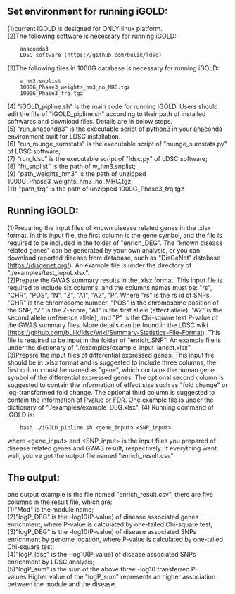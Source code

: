 Set environment for running iGOLD:
----------------------------------
(1)current iGOLD is designed for ONLY linux platform.  
(2)The following software is necessary for running iGOLD:  
 		
		anaconda3  
		LDSC software (https://github.com/bulik/ldsc)
		
(3)The following files in 1000G database is necessary for running iGOLD:  
		
		w_hm3.snplist  
		1000G_Phase3_weights_hm3_no_MHC.tgz  
		1000G_Phase3_frq.tgz
		
(4) "iGOLD_pipline.sh" is the main code for running iGOLD. Users should edit the file of "iGOLD_pipline.sh" according to their path of installed softwares and download files. Details are in below steps.  
(5) "run_anaconda3" is the executable script of python3 in your anaconda environment built for LDSC installation.  
(6) "run_munge_sumstats" is the executable script of "munge_sumstats.py" of LDSC software;  
(7) "run_ldsc" is the executable script of "ldsc.py" of LDSC software;  
(8) "fn_snplist" is the path of w_hm3.snplist;  
(9) "path_weights_hm3" is the path of unzipped 1000G_Phase3_weights_hm3_no_MHC.tgz;  
(11) "path_frq" is the path of unzipped 1000G_Phase3_frq.tgz  


Running iGOLD:
--------------
(1)Preparing the input files of known disease related genes in the .xlsx format. In this input file, the first column is the gene symbol, and the file is required to be included in the folder of "enrich_DEG".  The "known disease related genes" can be generated by your own analysis, or you can download reported disease from database, such as "DisGeNet" database (https://disgenet.org/). An example file is under the directory of "./examples/test_input.xlsx".  
(2)Prepare the GWAS summary results in the .xlsx format. This input file is required to include six columns, and the columns names must be: "rs", "CHR", "POS", "N", "Z", "A1", "A2", "P". Where "rs" is the rs id of SNPs, "CHR" is the chromosome number, "POS" is the chromosome position of the SNP, "Z" is the Z-score, "A1" is the first allele (effect allele), "A2" is the second allele (reference allele), and "P" is the Chi-square test P-value of the GWAS summary files. More details can be found in the LDSC wiki (https://github.com/bulik/ldsc/wiki/Summary-Statistics-File-Format). This file is required to be input in the folder of "enrich_SNP". An example file is under the dictionary of "./examples/example_input_lancet.xlsx".  
(3)Prepare the input files of differential expressed genes. This input file should be in .xlsx format and is suggested to include three columns, the first column must be named as "gene", which contains the human gene symbol of the differential expressed genes. The optional second column is suggested to contain the information of effect size such as "fold change" or log-transformed fold change. The optional third column is suggested to contain the information of Pvalue or FDR. One example file is under the dictionary of "./examples/example_DEG.xlsx".
(4) Running command of iGOLD is:  
	
		bash ./iGOLD_pipline.sh <gene_input> <SNP_input>
	
where <gene_input> and <SNP_input> is the input files you prepared of disease related genes and GWAS result, respectively. If everything went well, you've got the output file named "enrich_result.csv"  


The output:
-----------
one output example is the file named "enrich_result.csv", there are five columns in the result file, which are:  
(1)"Mod" is the module name;  
(2)"logP_DEG" is the -log10(P-value) of disease associated genes enrichment, where P-value is calculated by one-tailed Chi-square test;  
(3)"logP_DEG" is the -log10(P-value) of disease associated SNPs enrichment by genome location, where P-value is calculated by one-tailed Chi-square test;  
(4)"logP_ldsc" is the -log10(P-value) of disease associated SNPs enrichment by LDSC analysis;  
(5)"logP_sum" is the sum of the above three -log10 transferred P-values.Higher value of the "logP_sum" represents an higher association between the module and the disease.    
